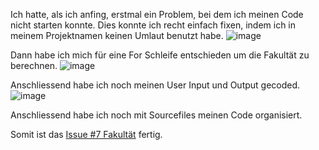 Ich hatte, als ich anfing, erstmal ein Problem, bei dem ich meinen Code nicht starten konnte. Dies konnte ich recht einfach fixen, indem ich in meinem Projektnamen keinen Umlaut benutzt habe.
![image](https://github.com/user-attachments/assets/2a8ecf35-5966-4ab1-afb6-68d42ae00549)

Dann habe ich mich für eine For Schleife entschieden um die Fakultät zu berechnen.
![image](https://github.com/user-attachments/assets/3ce8d6d7-e883-48f1-acfb-bc0c4cf4caf8)

Anschliessend habe ich noch meinen User Input und Output gecoded.
![image](https://github.com/user-attachments/assets/021b6ee7-23ac-4172-b97d-129e91a8f59b)

Anschliessend habe ich noch mit Sourcefiles meinen Code organisiert.

Somit ist das [Issue #7 Fakultät](https://github.com/Nepomuk5665/BLJ2024_TR_Nep_Ele_Leo_Mat/issues/7) fertig.

